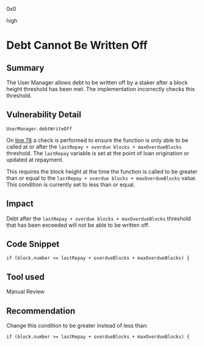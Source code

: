 0x0

high

# Debt Cannot Be Written Off

## Summary

The User Manager allows debt to be written off by a staker after a block height threshold has been met. The implementation incorrectly checks this threshold.

## Vulnerability Detail

`UserManager.debtWriteOff`

On [line 78](https://github.com/sherlock-audit/2022-10-union-finance/blob/main/union-v2-contracts/contracts/user/UserManager.sol#L738) a check is performed to ensure the function is only able to be called at or after the `lastRepay + overdue blocks + maxOverdueBlocks` threshold. The `lastRepay` variable is set at the point of loan origination or updated at repayment. 

This requires the block height at the time the function is called to be greater than or equal to the `lastRepay + overdue blocks + maxOverdueBlocks` value. This condition is currently set to less than or equal.

## Impact

Debt after the `lastRepay + overdue blocks + maxOverdueBlocks`  threshold that has been exceeded will not be able to be written off.

## Code Snippet

```solidity
if (block.number <= lastRepay + overdueBlocks + maxOverdueBlocks) {
```

## Tool used

Manual Review

## Recommendation

Change this condition to be greater instead of less than:

```solidity
if (block.number >= lastRepay + overdueBlocks + maxOverdueBlocks) {
```
